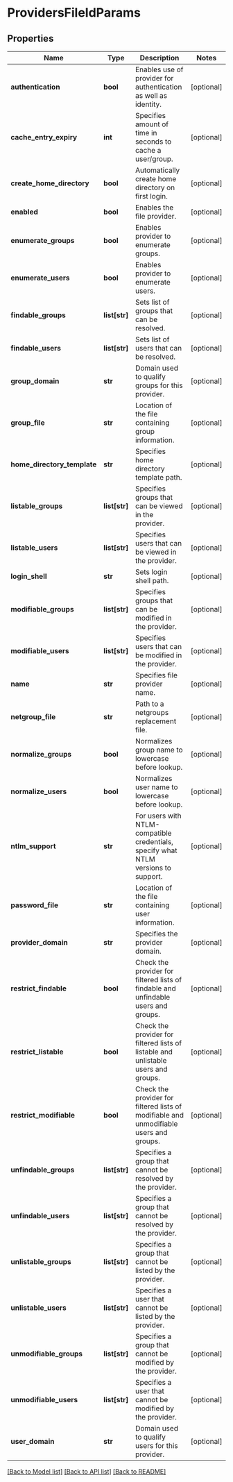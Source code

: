 # ProvidersFileIdParams

## Properties
Name | Type | Description | Notes
------------ | ------------- | ------------- | -------------
**authentication** | **bool** | Enables use of provider for authentication as well as identity. | [optional] 
**cache_entry_expiry** | **int** | Specifies amount of time in seconds to cache a user/group. | [optional] 
**create_home_directory** | **bool** | Automatically create home directory on first login. | [optional] 
**enabled** | **bool** | Enables the file provider. | [optional] 
**enumerate_groups** | **bool** | Enables provider to enumerate groups. | [optional] 
**enumerate_users** | **bool** | Enables provider to enumerate users. | [optional] 
**findable_groups** | **list[str]** | Sets list of groups that can be resolved. | [optional] 
**findable_users** | **list[str]** | Sets list of users that can be resolved. | [optional] 
**group_domain** | **str** | Domain used to qualify groups for this provider. | [optional] 
**group_file** | **str** | Location of the file containing group information. | [optional] 
**home_directory_template** | **str** | Specifies home directory template path. | [optional] 
**listable_groups** | **list[str]** | Specifies groups that can be viewed in the provider. | [optional] 
**listable_users** | **list[str]** | Specifies users that can be viewed in the provider. | [optional] 
**login_shell** | **str** | Sets login shell path. | [optional] 
**modifiable_groups** | **list[str]** | Specifies groups that can be modified in the provider. | [optional] 
**modifiable_users** | **list[str]** | Specifies users that can be modified in the provider. | [optional] 
**name** | **str** | Specifies file provider name. | [optional] 
**netgroup_file** | **str** | Path to a netgroups replacement file. | [optional] 
**normalize_groups** | **bool** | Normalizes group name to lowercase before lookup. | [optional] 
**normalize_users** | **bool** | Normalizes user name to lowercase before lookup. | [optional] 
**ntlm_support** | **str** | For users with NTLM-compatible credentials, specify what NTLM versions to support. | [optional] 
**password_file** | **str** | Location of the file containing user information. | [optional] 
**provider_domain** | **str** | Specifies the provider domain. | [optional] 
**restrict_findable** | **bool** | Check the provider for filtered lists of findable and unfindable users and groups. | [optional] 
**restrict_listable** | **bool** | Check the provider for filtered lists of listable and unlistable users and groups. | [optional] 
**restrict_modifiable** | **bool** | Check the provider for filtered lists of modifiable and unmodifiable users and groups. | [optional] 
**unfindable_groups** | **list[str]** | Specifies a group that cannot be resolved by the provider. | [optional] 
**unfindable_users** | **list[str]** | Specifies a group that cannot be resolved by the provider. | [optional] 
**unlistable_groups** | **list[str]** | Specifies a group that cannot be listed by the provider. | [optional] 
**unlistable_users** | **list[str]** | Specifies a user that cannot be listed by the provider. | [optional] 
**unmodifiable_groups** | **list[str]** | Specifies a group that cannot be modified by the provider. | [optional] 
**unmodifiable_users** | **list[str]** | Specifies a user that cannot be modified by the provider. | [optional] 
**user_domain** | **str** | Domain used to qualify users for this provider. | [optional] 

[[Back to Model list]](../README.md#documentation-for-models) [[Back to API list]](../README.md#documentation-for-api-endpoints) [[Back to README]](../README.md)


